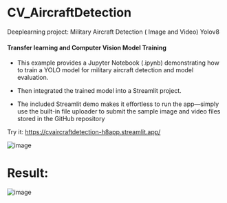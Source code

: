 # CV_AircraftDetection
Deeplearning project: Military Aircraft Detection ( Image and Video) Yolov8 
#### Transfer learning and Computer Vision Model Training

- This example provides a Jupyter Notebook (.ipynb) demonstrating how to train a YOLO model for military aircraft detection and model evaluation.

- Then integrated the trained model into a Streamlit project. 

- The included Streamlit demo makes it effortless to run the app—simply use the built-in file uploader to submit the sample image and video files stored in the GitHub repository 
 
Try it: https://cvaircraftdetection-h8app.streamlit.app/


![image](https://github.com/user-attachments/assets/c127ac76-de55-4e84-9a74-de44b3fadde2)

# Result:
![image](https://github.com/user-attachments/assets/ba78938a-f112-4eb0-81a9-740356a4ee04)

